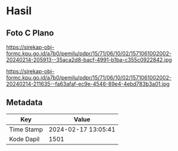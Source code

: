 # Hasil

## Foto C Plano

https://sirekap-obj-formc.kpu.go.id/a7b0/pemilu/pdpr/15/71/06/10/02/1571061002002-20240214-205913--35aca2d8-bacf-4991-b1ba-c355c0922842.jpg

https://sirekap-obj-formc.kpu.go.id/a7b0/pemilu/pdpr/15/71/06/10/02/1571061002002-20240214-211635--fa63afaf-ec9e-4546-89e4-4ebd783b3a01.jpg


## Metadata

| Key        | Value               |
| ---------- | ------------------- |
| Time Stamp | 2024-02-17 13:05:41 |
| Kode Dapil | 1501                |



